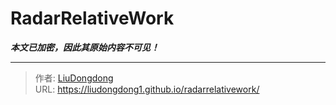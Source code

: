 # RadarRelativeWork

***本文已加密，因此其原始内容不可见！***

---

> 作者: [LiuDongdong](https://liudongdong1.github.io/)  
> URL: https://liudongdong1.github.io/radarrelativework/  

